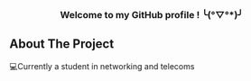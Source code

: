 <br/>
<p align="center">
  <h3 align="center">Welcome to my GitHub profile ! ╰(°▽°*)╯</h3>

</p>



## About The Project

💻Currently a student in networking and telecoms 
